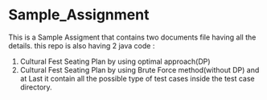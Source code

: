 # Sample_Assignment
This is a Sample Assigment that contains two documents file having all the details.
this repo is also having 2 java code :
1. Cultural Fest Seating Plan by using optimal approach(DP)
2. Cultural Fest Seating Plan by using Brute Force method(without DP)
and at Last it contain all the possible type of test cases inside the test case directory.
